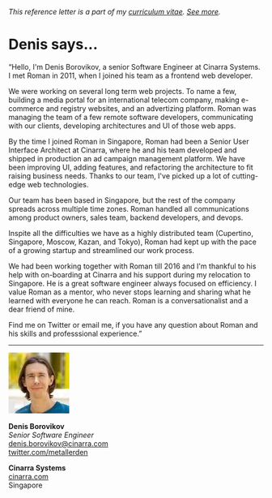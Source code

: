 _This reference letter is a part of my [curriculum vitae](/cv.html).
[See&nbsp;more](./)._

# Denis says...

<p class="f4 f3-m f3-l lh-title ni">&#8220;Hello, I'm Denis Borovikov,
a senior Software Engineer at Cinarra Systems.  I&nbsp;met Roman
in 2011, when I joined his team as a frontend web developer.</p>

We were working on several long term web projects. To name a few,
building a media portal for an international telecom company, making
e-commerce and registry websites, and an advertizing platform. Roman
was managing the team of a few remote software developers, communicating
with our clients, developing architectures and UI of those web apps.

By the time I joined Roman in Singapore, Roman had been a Senior
User Interface Architect at Cinarra, where he and his team developed
and shipped in production an ad campaign management platform.  We
have been improving UI, adding features, and refactoring the
architecture to fit raising business needs. Thanks to our team,
I've picked up a lot of cutting-edge web technologies.

Our team has been based in Singapore, but the rest of the company
spreads across multiple time zones. Roman handled all communications
among product owners, sales team, backend developers, and devops.

Inspite all the difficulties we have as a highly distributed team
(Cupertino, Singapore, Moscow, Kazan, and Tokyo), Roman had kept
up with the pace of a growing startup and streamlined our work
process.

We had been working together with Roman till 2016 and I'm thankful
to his help with on-boarding at Cinarra and his support during my
relocation to Singapore. He is a great software engineer always
focused on efficiency. I value Roman as a mentor, who never stops
learning and sharing what he learned with everyone he can reach.
Roman is a conversationalist and a dear friend of mine.

Find me on Twitter or email me, if you have any question about Roman
and his skills and professsional experience.&#8221;

---

<img src="db.jpeg" class="br-100 w3">

**Denis Borovikov**<br>
_Senior Software Engineer_<br>
<denis.borovikov@cinarra.com><br>
[twitter.com/metallerden](https://twitter.com/metallerden)

**Cinarra Systems**<br>
[cinarra.com](https://www.cinarra.com/)<br>
Singapore
